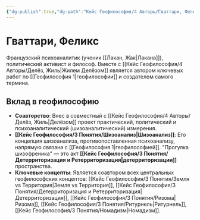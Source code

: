 ```yaml
---
{"dg-publish":true,"dg-path":"Кейс Геофилософия/4 Авторы/Гваттари, Феликс","permalink":"/kejs-geofilosofiya/4-avtory/gvattari-feliks/","dgShowLocalGraph":true}
---
```


# Гваттари, Феликс

Французский психоаналитик (ученик [[Лакан, Жак\|Лакана]]), политический активист и философ. Вместе с [[Кейс Геофилософия/4 Авторы/Делёз, Жиль\|Жилем Делёзом]] является автором ключевых работ по [[Геофилософия 1\|геофилософии]] и создателем самого термина.

## Вклад в геофилософию
- **Соавторство**: Внес в совместный с [[Кейс Геофилософия/4 Авторы/Делёз, Жиль\|Делёзом]] проект практический, политический и психоаналитический (шизоаналитический) измерения.
- **[[Кейс Геофилософия/3 Понятия/Шизоанализ\|Шизоанализ]]**: Его концепция шизоанализа, противопоставленная психоанализу, напрямую связана с [[Геофилософия 1\|геофилософией]]. "Прогулка шизофреника" — это акт **[[Кейс Геофилософия/3 Понятия/Детерриторизация и Ретерриторизация\|детерриторизации]]** пространства.
- **Ключевые концепты**: Является соавтором всех центральных геофилософских концептов: [[Кейс Геофилософия/3 Понятия/Земля vs Территория\|Земля vs Территория]], [[Кейс Геофилософия/3 Понятия/Детерриторизация и Ретерриторизация\|Детерриторизация]], [[Кейс Геофилософия/3 Понятия/Ризома\|Ризома]], [[Кейс Геофилософия/3 Понятия/Ритурнель\|Ритурнель]], [[Кейс Геофилософия/3 Понятия/Номадизм\|Номадизм]].


